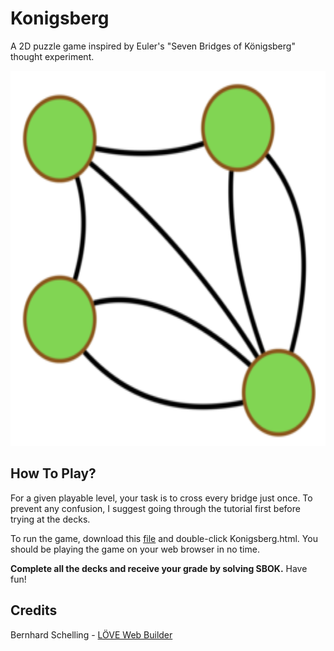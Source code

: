 # Konigsberg
A 2D puzzle game inspired by Euler's "Seven Bridges of Königsberg" thought experiment.

<p align="center">
  <img width="600" height="600" src="SBOK.png">
</p>

## How To Play?
For a given playable level, your task is to cross every bridge just once. To prevent any confusion, I suggest going through the tutorial first before trying at the decks.

To run the game, download this [file](https://github.com/LordJatonyas/Konigsberg/blob/master/play/Konigsberg.zip) and double-click Konigsberg.html. You should be playing the game on your web browser in no time.

**Complete all the decks and receive your grade by solving SBOK.** Have fun!

## Credits
Bernhard Schelling - [LÖVE Web Builder](https://schellingb.github.io/LoveWebBuilder/)

